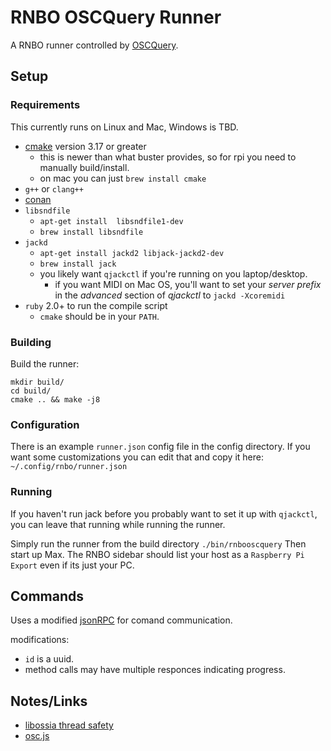 # RNBO OSCQuery Runner

A RNBO runner controlled by [OSCQuery](https://github.com/Vidvox/OSCQueryProposal).

## Setup

### Requirements

This currently runs on Linux and Mac, Windows is TBD.

* [cmake](https://cmake.org/download/) version 3.17 or greater
  * this is newer than what buster provides, so for rpi you need to manually build/install.
  * on mac you can just `brew install cmake`
* `g++` or `clang++`
* [conan](https://conan.io/downloads.html)
* `libsndfile`
  * `apt-get install  libsndfile1-dev`
  * `brew install libsndfile`
* `jackd`
  * `apt-get install jackd2 libjack-jackd2-dev`
  * `brew install jack`
  * you likely want `qjackctl` if you're running on you laptop/desktop.
    * if you want MIDI on Mac OS, you'll want to set your *server prefix* in the *advanced* section of *qjackctl* to `jackd -Xcoremidi`
* `ruby` 2.0+ to run the compile script
  * `cmake` should be in your `PATH`.

### Building

Build the runner:

```
mkdir build/
cd build/
cmake .. && make -j8
```

### Configuration

There is an example `runner.json` config file in the config directory.
If you want some customizations you can edit that and copy it here:
`~/.config/rnbo/runner.json`

### Running

If you haven't run jack before you probably want to set it up with `qjackctl`, you can leave that running while running the runner.

Simply run the runner from the build directory `./bin/rnbooscquery`
Then start up Max. The RNBO sidebar should list your host as a `Raspberry Pi Export` even if its just your PC.


## Commands

Uses a modified [jsonRPC](https://www.jsonrpc.org/specification) for comand communication.

modifications:
  * `id` is a uuid.
  * method calls may have multiple responces indicating progress.


## Notes/Links

* [libossia thread safety](https://github.com/ossia/libossia/issues/656)
* [osc.js](https://github.com/colinbdclark/osc.js)
